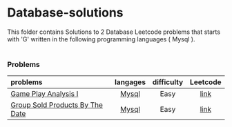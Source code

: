 # Database-solutions
This folder contains Solutions to 2 Database Leetcode problems that starts with 'G' written in the following programming languages ( Mysql ).<br><br>
### Problems ###
|problems|langages|difficulty|Leetcode|
|:-------|:------:|:--------:|:------:|
|[Game Play Analysis I](https://github.com/AnasImloul/Leetcode-solutions/tree/main/scripts/database/G/Game%20Play%20Analysis%20I/)|[Mysql](https://github.com/AnasImloul/Leetcode-solutions/tree/main/scripts/database/G/Game%20Play%20Analysis%20I/Game%20Play%20Analysis%20I.sql)|Easy|[link](https://leetcode.com/problems/game-play-analysis-i)|
|[Group Sold Products By The Date](https://github.com/AnasImloul/Leetcode-solutions/tree/main/scripts/database/G/Group%20Sold%20Products%20By%20The%20Date/)|[Mysql](https://github.com/AnasImloul/Leetcode-solutions/tree/main/scripts/database/G/Group%20Sold%20Products%20By%20The%20Date/Group%20Sold%20Products%20By%20The%20Date.sql)|Easy|[link](https://leetcode.com/problems/group-sold-products-by-the-date)|